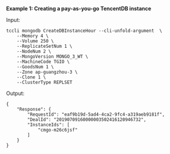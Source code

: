 **Example 1: Creating a pay-as-you-go TencentDB instance**



Input: 

```
tccli mongodb CreateDBInstanceHour --cli-unfold-argument  \
    --Memory 4 \
    --Volume 250 \
    --ReplicateSetNum 1 \
    --NodeNum 2 \
    --MongoVersion MONGO_3_WT \
    --MachineCode TGIO \
    --GoodsNum 1 \
    --Zone ap-guangzhou-3 \
    --Clone 1 \
    --ClusterType REPLSET
```

Output: 
```
{
    "Response": {
        "RequestId": "eaf9b19d-5ad4-4ca2-9fc4-a319aeb9181f",
        "DealId": "20190709160000003502416120946732",
        "InstanceIds": [
            "cmgo-m26c6jsf"
        ]
    }
}
```


